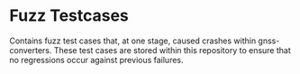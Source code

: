 # Fuzz Testcases
Contains fuzz test cases that, at one stage, caused crashes within gnss-converters. These test cases are stored within this repository to ensure that no regressions occur against previous failures.

